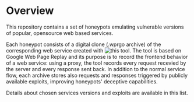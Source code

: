 # Overview

This repository contains a set of honeypots emulating vulnerable versions of popular, opensource web based services. 

Each honeypot consists of a digital clone (.wprgo archive) of the corresponding web service created with ![this tool](https://github.com/mina-aq/honeypot_internship). The tool is
based on Google Web Page Replay and its purpose is to record the frontend behavior of a web service: using a proxy, the tool records every request 
recevied by the server and every response sent back. In addition to the normal service flow, each archive stores also requests and responses triggered 
by publicly available exploits, improving honeypots' deceptive capabilities. 

Details about chosen services versions and exploits are available in this list. 
